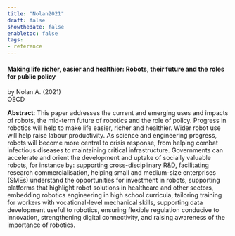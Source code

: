 ```yaml
---
title: "Nolan2021"
draft: false
showthedate: false
enabletoc: false
tags:
- reference
---
```


#### **Making life richer, easier and healthier: Robots, their future and the roles for public policy**     
by Nolan A. (2021)         
OECD      

**Abstract**:  This paper addresses the current and emerging uses and impacts of robots, the mid-term future of robotics and the role of policy. Progress in robotics will help to make life easier, richer and healthier. Wider robot use will help raise labour productivity. As science and engineering progress, robots will become more central to crisis response, from helping combat infectious diseases to maintaining critical infrastructure. Governments can accelerate and orient the development and uptake of socially valuable robots, for instance by: supporting cross-disciplinary R&amp;D, facilitating research commercialisation, helping small and medium-size enterprises (SMEs) understand the opportunities for investment in robots, supporting platforms that highlight robot solutions in healthcare and other sectors, embedding robotics engineering in high school curricula, tailoring training for workers with vocational-level mechanical skills, supporting data development useful to robotics, ensuring flexible regulation conducive to innovation, strengthening digital connectivity, and raising awareness of the importance of robotics.

